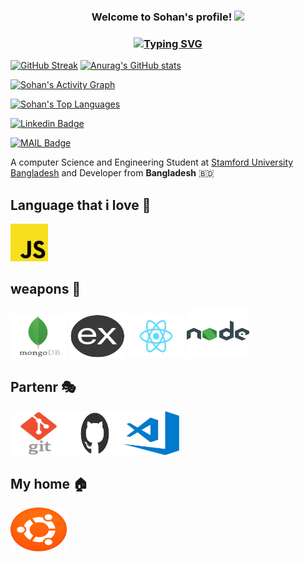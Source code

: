 <h3 align="center">
  Welcome to Sohan's profile!
  <img src="https://media.giphy.com/media/hvRJCLFzcasrR4ia7z/giphy.gif" width="28">

</h3>

<h3 align="center">

[![Typing SVG](https://readme-typing-svg.herokuapp.com?lines=A+developer+form+BANGLADESH;Software+Engineer;MERN+Stack+Developer+;Javascript+Enthusiast)](https://git.io/typing-svg)

</h3>


[![GitHub Streak](https://github-readme-streak-stats.herokuapp.com?user=sohanr&theme=radical&hide_border=true)](https://git.io/streak-stats) [![Anurag's GitHub stats](https://github-readme-stats.vercel.app/api?username=sohanr&show_icons=true&theme=radical&count_private=true&include_all_commits=true)](https://github.com/anuraghazra/github-readme-stats) 


 
 <a href="https://github.com/ashutosh00710/github-readme-activity-graph"><img alt="Sohan's Activity Graph" src="https://activity-graph.herokuapp.com/graph?username=sohanr&bg_color=1F222E&color=F8D866&line=F85D7F&point=FFFFFF&hide_border=true" /></a>

<a href="https://github.com/anuraghazra/github-readme-stats"><img alt="Sohan's Top Languages" src="https://github-readme-stats.vercel.app/api/top-langs/?username=sohanr&langs_count=8&layout=compact&theme=react&hide_border=true&bg_color=1F222E&title_color=F85D7F&icon_color=F8D866" height="192px"/></a> 

[![Linkedin Badge](https://img.shields.io/badge/-MizanurRahmanSohan-blue?style=flat-square&logo=Linkedin&logoColor=white&link=https://www.linkedin.com/in/mizanurrahman/)](https://www.linkedin.com/in/mizanurrahman/) 

[![MAIL Badge](https://img.shields.io/badge/-mizan.rahman66d@gmail.com-c14438?style=flat-square&logo=Gmail&logoColor=white&link=mailto:mizan.rahman66d@gmail.com)](mailto:mizan.rahman66d@gmail.com)

A computer Science and Engineering Student at [Stamford University Bangladesh](http://www.stamforduniversity.edu.bd/) and Developer from **Bangladesh** 🇧🇩

## Language that i love :yellow_heart:

<img src="https://raw.githubusercontent.com/SohanR/SohanR/master/img/js.png" width=60> 


## weapons :gun:

<img src="https://raw.githubusercontent.com/SohanR/SohanR/master/img/mdb.png" width=90 height=70> <img src="https://raw.githubusercontent.com/SohanR/SohanR/master/img/ex.png" width=90 height=70>  <img src="https://raw.githubusercontent.com/SohanR/SohanR/master/img/react.png" width=90 height=70> <img src="https://raw.githubusercontent.com/SohanR/SohanR/master/img/nodejs.png" width=100 height=80> 

## Partenr :performing_arts:

<img src="https://raw.githubusercontent.com/SohanR/SohanR/master/img/git.png" width=90 height=70><img src="https://raw.githubusercontent.com/SohanR/SohanR/master/img/github.png" width=90 height=70><img src="https://raw.githubusercontent.com/SohanR/SohanR/master/img/vscode.png" width=90 height=70>

## My home :house:

<img src="https://raw.githubusercontent.com/SohanR/SohanR/master/img/ubuntu.png" width=90 height=70>



<!--
**SohanR/SohanR** is a ✨ _special_ ✨ repository because its `README.md` (this file) appears on your GitHub profile.

Here are some ideas to get you started:

- 🔭 I’m currently working on ...
- 🌱 I’m currently learning ...
- 👯 I’m looking to collaborate on ...
- 🤔 I’m looking for help with ...
- 💬 Ask me about ...
- 📫 How to reach me: ...
- 😄 Pronouns: ...
- ⚡ Fun fact: ...
-->
